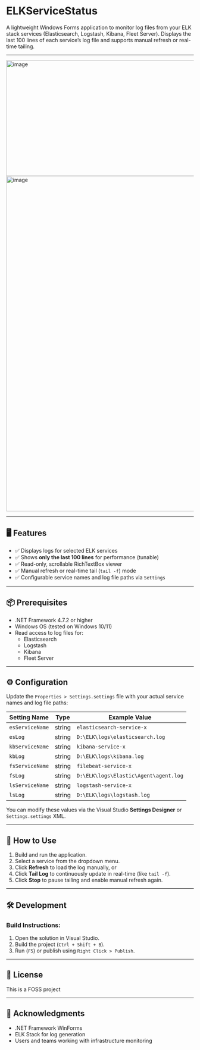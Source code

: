 # ELKServiceStatus

A lightweight Windows Forms application to monitor log files from your ELK stack services (Elasticsearch, Logstash, Kibana, Fleet Server). Displays the last 100 lines of each service’s log file and supports manual refresh or real-time tailing.

---

<img width="1011" height="311" alt="image" src="https://github.com/user-attachments/assets/21b84cd2-e335-442e-be8a-01e078d614b5" />

<img width="1705" height="902" alt="image" src="https://github.com/user-attachments/assets/f9c1b464-4a66-4689-aef5-bb9f50e08df4" />

---

## 🖥 Features

- ✅ Displays logs for selected ELK services
- ✅ Shows **only the last 100 lines** for performance (tunable)
- ✅ Read-only, scrollable RichTextBox viewer
- ✅ Manual refresh or real-time tail (`tail -f`) mode
- ✅ Configurable service names and log file paths via `Settings`

---

## 📦 Prerequisites

- .NET Framework 4.7.2 or higher
- Windows OS (tested on Windows 10/11)
- Read access to log files for:
  - Elasticsearch
  - Logstash
  - Kibana
  - Fleet Server

---

## ⚙️ Configuration

Update the `Properties > Settings.settings` file with your actual service names and log file paths:

| Setting Name        | Type    | Example Value                          |
|---------------------|---------|----------------------------------------|
| `esServiceName`     | string  | `elasticsearch-service-x`              |
| `esLog`             | string  | `D:\ELK\logs\elasticsearch.log`        |
| `kbServiceName`     | string  | `kibana-service-x`                     |
| `kbLog`             | string  | `D:\ELK\logs\kibana.log`               |
| `fsServiceName`     | string  | `filebeat-service-x`                   |
| `fsLog`             | string  | `D:\ELK\logs\Elastic\Agent\agent.log`  |
| `lsServiceName`     | string  | `logstash-service-x`                   |
| `lsLog`             | string  | `D:\ELK\logs\logstash.log`             |

You can modify these values via the Visual Studio **Settings Designer** or `Settings.settings` XML.

---

## 🚀 How to Use

1. Build and run the application.
2. Select a service from the dropdown menu.
3. Click **Refresh** to load the log manually, or
4. Click **Tail Log** to continuously update in real-time (like `tail -f`).
5. Click **Stop** to pause tailing and enable manual refresh again.

---

## 🛠 Development

### Build Instructions:
1. Open the solution in Visual Studio.
3. Build the project (`Ctrl + Shift + B`).
4. Run (`F5`) or publish using `Right Click > Publish`.

---

## 📝 License

This is a FOSS project

---

## 🙌 Acknowledgments

- .NET Framework WinForms
- ELK Stack for log generation
- Users and teams working with infrastructure monitoring
